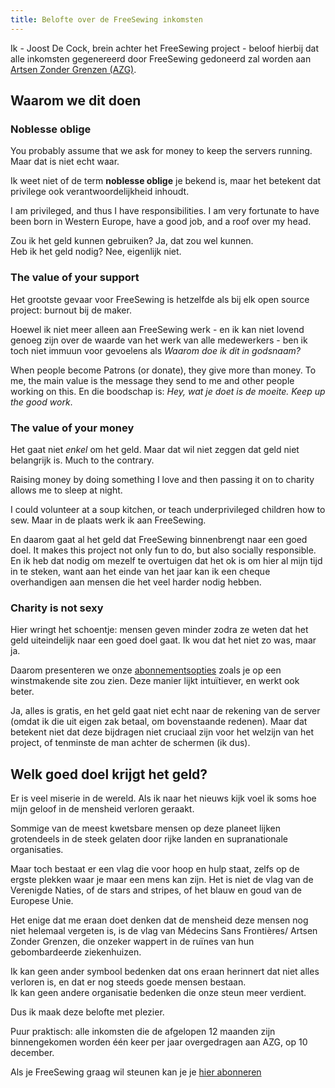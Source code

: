 ```yaml
---
title: Belofte over de FreeSewing inkomsten
---
```


<note>

Ik - Joost De Cock, brein achter het FreeSewing project - beloof hierbij dat alle inkomsten gegenereerd door FreeSewing gedoneerd zal worden aan [Artsen Zonder Grenzen (AZG)](http://www.msf.org/).

</Note>

## Waarom we dit doen

### Noblesse oblige

You probably assume that we ask for money to keep the servers running. Maar dat is niet echt waar.

Ik weet niet of de term **noblesse oblige** je bekend is, maar het betekent dat privilege ook verantwoordelijkheid inhoudt.

I am privileged, and thus I have responsibilities. I am very fortunate to have been born in Western Europe, have a good job, and a roof over my head.

Zou ik het geld kunnen gebruiken? Ja, dat zou wel kunnen.  
Heb ik het geld nodig? Nee, eigenlijk niet.

### The value of your support

Het grootste gevaar voor FreeSewing is hetzelfde als bij elk open source project: burnout bij de maker.

Hoewel ik niet meer alleen aan FreeSewing werk - en ik kan niet lovend genoeg zijn over de waarde van het werk van alle medewerkers - ben ik toch niet immuun voor gevoelens als *Waarom doe ik dit in godsnaam?*

When people become Patrons (or donate), they give more than money. To me, the main value is the message they send to me and other people working on this. En die boodschap is: *Hey, wat je doet is de moeite. Keep up the good work*.

### The value of your money

Het gaat niet *enkel* om het geld. Maar dat wil niet zeggen dat geld niet belangrijk is. Much to the contrary.

Raising money by doing something I love and then passing it on to charity allows me to sleep at night.

I could volunteer at a soup kitchen, or teach underprivileged children how to sew. Maar in de plaats werk ik aan FreeSewing.

En daarom gaat al het geld dat FreeSewing binnenbrengt naar een goed doel. It makes this project not only fun to do, but also socially responsible. En ik heb dat nodig om mezelf te overtuigen dat het ok is om hier al mijn tijd in te steken, want aan het einde van het jaar kan ik een cheque overhandigen aan mensen die het veel harder nodig hebben.

### Charity is not sexy

Hier wringt het schoentje: mensen geven minder zodra ze weten dat het geld uiteindelijk naar een goed doel gaat. Ik wou dat het niet zo was, maar ja.

Daarom presenteren we onze [abonnementsopties](/patrons/join) zoals je op een winstmakende site zou zien. Deze manier lijkt intuïtiever, en werkt ook beter.

Ja, alles is gratis, en het geld gaat niet echt naar de rekening van de server (omdat ik die uit eigen zak betaal, om bovenstaande redenen). Maar dat betekent niet dat deze bijdragen niet cruciaal zijn voor het welzijn van het project, of tenminste de man achter de schermen (ik dus).

## Welk goed doel krijgt het geld?

Er is veel miserie in de wereld. Als ik naar het nieuws kijk voel ik soms hoe mijn geloof in de mensheid verloren geraakt.

Sommige van de meest kwetsbare mensen op deze planeet lijken grotendeels in de steek gelaten door rijke landen en supranationale organisaties.

Maar toch bestaat er een vlag die voor hoop en hulp staat, zelfs op de ergste plekken waar je maar een mens kan zijn. Het is niet de vlag van de Verenigde Naties, of de stars and stripes, of het blauw en goud van de Europese Unie.

Het enige dat me eraan doet denken dat de mensheid deze mensen nog niet helemaal vergeten is, is de vlag van Médecins Sans Frontières/ Artsen Zonder Grenzen, die onzeker wappert in de ruïnes van hun gebombardeerde ziekenhuizen.

Ik kan geen ander symbool bedenken dat ons eraan herinnert dat niet alles verloren is, en dat er nog steeds goede mensen bestaan.  
Ik kan geen andere organisatie bedenken die onze steun meer verdient.

Dus ik maak deze belofte met plezier.

Puur praktisch: alle inkomsten die de afgelopen 12 maanden zijn binnengekomen worden één keer per jaar overgedragen aan AZG, op 10 december.

<note>

Als je FreeSewing graag wil steunen kan je je [hier abonneren](/patrons/join)

</Note>